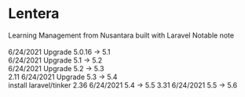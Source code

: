 Lentera
=======

Learning Management from Nusantara built with Laravel
Notable note <br><br>
6/24/2021 Upgrade 5.0.16 -> 5.1 <br>
6/24/2021 Upgrade 5.1 -> 5.2 <br>
6/24/2021 Upgrade 5.2 -> 5.3 <br>
2.11 6/24/2021 Upgrade 5.3 -> 5.4 <br>
install laravel/tinker
2.36 6/24/2021 5.4 -> 5.5
3.31 6/24/2021 5.5 -> 5.6